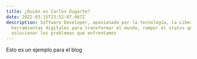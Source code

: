 ```yaml
---
title: ¿Quién es Carlos Dugarte?
date: 2022-03-15T23:52:07.667Z
description: Software Developer, apasionado por la tecnología, la Libertad y las
  herramientas digitales para transformar el mundo, romper el status quo y
  solucionar los problemas que enfrentamos
---
```

Esto es un ejemplo para el blog